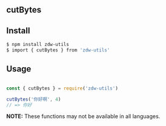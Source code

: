 ## cutBytes

<!--  -->

## Install

```bash
$ npm install zdw-utils
$ import { cutBytes } from 'zdw-utils'
```

## Usage

```js

const { cutBytes } = require('zdw-utils')

cutBytes('你好啊', 4)
// => 你好
```

**NOTE:** These functions may not be available in all languages.